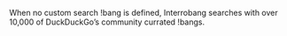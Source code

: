 When no custom search !bang is defined, Interrobang searches with over
10,000 of DuckDuckGo’s community currated !bangs.
